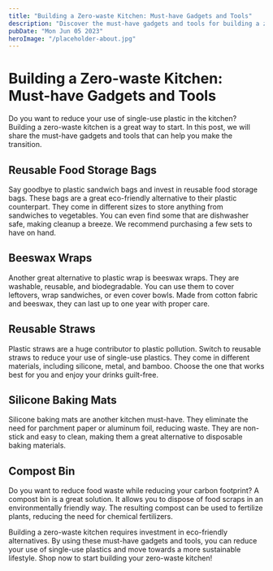 ```yaml
---
title: "Building a Zero-waste Kitchen: Must-have Gadgets and Tools"
description: "Discover the must-have gadgets and tools for building a zero-waste kitchen. Say goodbye to single-use plastic with these eco-friendly alternatives. Shop now!"
pubDate: "Mon Jun 05 2023"
heroImage: "/placeholder-about.jpg"
---
```


# Building a Zero-waste Kitchen: Must-have Gadgets and Tools 

Do you want to reduce your use of single-use plastic in the kitchen? Building a zero-waste kitchen is a great way to start. In this post, we will share the must-have gadgets and tools that can help you make the transition. 

## Reusable Food Storage Bags 

Say goodbye to plastic sandwich bags and invest in reusable food storage bags. These bags are a great eco-friendly alternative to their plastic counterpart. They come in different sizes to store anything from sandwiches to vegetables. You can even find some that are dishwasher safe, making cleanup a breeze. We recommend purchasing a few sets to have on hand. 

## Beeswax Wraps 

Another great alternative to plastic wrap is beeswax wraps. They are washable, reusable, and biodegradable. You can use them to cover leftovers, wrap sandwiches, or even cover bowls. Made from cotton fabric and beeswax, they can last up to one year with proper care. 

## Reusable Straws 

Plastic straws are a huge contributor to plastic pollution. Switch to reusable straws to reduce your use of single-use plastics. They come in different materials, including silicone, metal, and bamboo. Choose the one that works best for you and enjoy your drinks guilt-free. 

## Silicone Baking Mats 

Silicone baking mats are another kitchen must-have. They eliminate the need for parchment paper or aluminum foil, reducing waste. They are non-stick and easy to clean, making them a great alternative to disposable baking materials. 

## Compost Bin 

Do you want to reduce food waste while reducing your carbon footprint? A compost bin is a great solution. It allows you to dispose of food scraps in an environmentally friendly way. The resulting compost can be used to fertilize plants, reducing the need for chemical fertilizers. 

Building a zero-waste kitchen requires investment in eco-friendly alternatives. By using these must-have gadgets and tools, you can reduce your use of single-use plastics and move towards a more sustainable lifestyle. Shop now to start building your zero-waste kitchen!